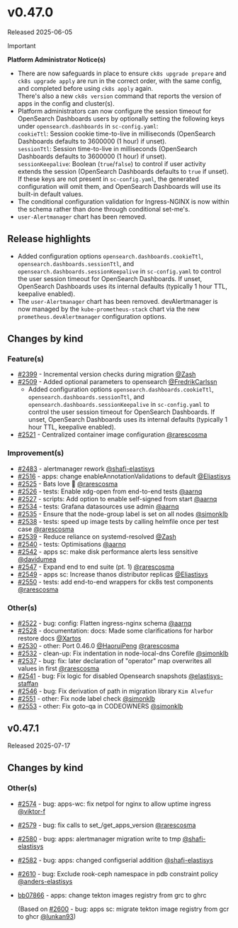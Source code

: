 # v0.47.0

Released 2025-06-05
<!-- -->
> [!IMPORTANT]
> **Platform Administrator Notice(s)**
>
> - There are now safeguards in place to ensure `ck8s upgrade prepare` and `ck8s upgrade apply` are run in the correct order, with the same config, and completed before using `ck8s apply` again.<br>There's also a new `ck8s version` command that reports the version of apps in the config and cluster(s).
> - Platform administrators can now configure the session timeout for OpenSearch Dashboards users by optionally setting the following keys under `opensearch.dashboards` in `sc-config.yaml`:<br>`cookieTtl`: Session cookie time-to-live in milliseconds (OpenSearch Dashboards defaults to 3600000 (1 hour)  if unset).<br>`sessionTtl`: Session time-to-live in milliseconds (OpenSearch Dashboards defaults to 3600000 (1 hour)  if unset).<br>`sessionKeepalive`: Boolean (`true`/`false`) to control if user activity extends the session (OpenSearch Dashboards defaults to `true` if unset).<br>If these keys are not present in `sc-config.yaml`, the generated configuration will omit them, and OpenSearch Dashboards will use its built-in default values.
> - The conditional configuration validation for Ingress-NGINX is now within the schema rather than done through conditional set-me's.
> - `user-Alertmanager` chart has been removed.

## Release highlights

- Added configuration options `opensearch.dashboards.cookieTtl`, `opensearch.dashboards.sessionTtl`, and `opensearch.dashboards.sessionKeepalive` in `sc-config.yaml` to control the user session timeout for OpenSearch Dashboards. If unset, OpenSearch Dashboards uses its internal defaults (typically 1 hour TTL, keepalive enabled).
- The `user-Alertmanager` chart has been removed. devAlertmanager is now managed by the `kube-prometheus-stack` chart via the new `prometheus.devAlertmanager` configuration options.

## Changes by kind

### Feature(s)

- [#2399](https://github.com/elastisys/compliantkubernetes-apps/pull/2399) - Incremental version checks during migration [@Zash](https://github.com/Zash)
- [#2509](https://github.com/elastisys/compliantkubernetes-apps/pull/2509) - Added optional parameters to opensearch [@FredrikCarlssn](https://github.com/FredrikCarlssn)
  - Added configuration options `opensearch.dashboards.cookieTtl`, `opensearch.dashboards.sessionTtl`, and `opensearch.dashboards.sessionKeepalive` in `sc-config.yaml` to control the user session timeout for OpenSearch Dashboards. If unset, OpenSearch Dashboards uses its internal defaults (typically 1 hour TTL, keepalive enabled).
- [#2521](https://github.com/elastisys/compliantkubernetes-apps/pull/2521) - Centralized container image configuration [@rarescosma](https://github.com/rarescosma)

### Improvement(s)

- [#2483](https://github.com/elastisys/compliantkubernetes-apps/pull/2483) - alertmanager rework [@shafi-elastisys](https://github.com/shafi-elastisys)
- [#2516](https://github.com/elastisys/compliantkubernetes-apps/pull/2516) - apps: change enableAnnotationValidations to default [@Eliastisys](https://github.com/Eliastisys)
- [#2525](https://github.com/elastisys/compliantkubernetes-apps/pull/2525) - Bats love 🦇 [@rarescosma](https://github.com/rarescosma)
- [#2526](https://github.com/elastisys/compliantkubernetes-apps/pull/2526) - tests: Enable xdg-open from end-to-end tests [@aarnq](https://github.com/aarnq)
- [#2527](https://github.com/elastisys/compliantkubernetes-apps/pull/2527) - scripts: Add option to enable self-signed from start [@aarnq](https://github.com/aarnq)
- [#2534](https://github.com/elastisys/compliantkubernetes-apps/pull/2534) - tests: Grafana datasources use admin [@aarnq](https://github.com/aarnq)
- [#2535](https://github.com/elastisys/compliantkubernetes-apps/pull/2535) - Ensure that the node-group label is set on all nodes [@simonklb](https://github.com/simonklb)
- [#2538](https://github.com/elastisys/compliantkubernetes-apps/pull/2538) - tests: speed up image tests by calling helmfile once per test case [@rarescosma](https://github.com/rarescosma)
- [#2539](https://github.com/elastisys/compliantkubernetes-apps/pull/2539) - Reduce reliance on systemd-resolved [@Zash](https://github.com/Zash)
- [#2540](https://github.com/elastisys/compliantkubernetes-apps/pull/2540) - tests: Optimisations [@aarnq](https://github.com/aarnq)
- [#2542](https://github.com/elastisys/compliantkubernetes-apps/pull/2542) - apps sc: make disk performance alerts less sensitive [@davidumea](https://github.com/davidumea)
- [#2547](https://github.com/elastisys/compliantkubernetes-apps/pull/2547) - Expand end to end suite (pt. 1) [@rarescosma](https://github.com/rarescosma)
- [#2549](https://github.com/elastisys/compliantkubernetes-apps/pull/2549) - apps sc: Increase thanos distributor replicas [@Eliastisys](https://github.com/Eliastisys)
- [#2550](https://github.com/elastisys/compliantkubernetes-apps/pull/2550) - tests: add end-to-end wrappers for ck8s test components [@rarescosma](https://github.com/rarescosma)

### Other(s)

- [#2522](https://github.com/elastisys/compliantkubernetes-apps/pull/2522) - bug: config: Flatten ingress-nginx schema [@aarnq](https://github.com/aarnq)
- [#2528](https://github.com/elastisys/compliantkubernetes-apps/pull/2528) - documentation: docs: Made some clarifications for harbor restore docs [@Xartos](https://github.com/Xartos)
- [#2530](https://github.com/elastisys/compliantkubernetes-apps/pull/2530) - other: Port 0.46.0 [@HaoruiPeng](https://github.com/HaoruiPeng) [@rarescosma](https://github.com/rarescosma)
- [#2532](https://github.com/elastisys/compliantkubernetes-apps/pull/2532) - clean-up: Fix indentation in node-local-dns Corefile [@simonklb](https://github.com/simonklb)
- [#2537](https://github.com/elastisys/compliantkubernetes-apps/pull/2537) - bug: fix: later declaration of "operator" map overwrites all values in first [@rarescosma](https://github.com/rarescosma)
- [#2541](https://github.com/elastisys/compliantkubernetes-apps/pull/2541) - bug: Fix logic for disabled Opensearch snapshots [@elastisys-staffan](https://github.com/elastisys-staffan)
- [#2546](https://github.com/elastisys/compliantkubernetes-apps/pull/2546) - bug: Fix derivation of path in migration library `Kim Alvefur`
- [#2551](https://github.com/elastisys/compliantkubernetes-apps/pull/2551) - other: Fix node label check [@simonklb](https://github.com/simonklb)
- [#2553](https://github.com/elastisys/compliantkubernetes-apps/pull/2553) - other: Fix goto-qa in CODEOWNERS [@simonklb](https://github.com/simonklb)

## v0.47.1

Released 2025-07-17

## Changes by kind

### Other(s)

- [#2574](https://github.com/elastisys/compliantkubernetes-apps/pull/2574) - bug: apps-wc: fix netpol for nginx to allow uptime ingress [@viktor-f](https://github.com/viktor-f)
- [#2579](https://github.com/elastisys/compliantkubernetes-apps/pull/2579) - bug: fix calls to set_/get_apps_version [@rarescosma](https://github.com/rarescosma)
- [#2580](https://github.com/elastisys/compliantkubernetes-apps/pull/2580) - bug: apps: alertmanager migration write to tmp [@shafi-elastisys](https://github.com/shafi-elastisys)
- [#2582](https://github.com/elastisys/compliantkubernetes-apps/pull/2582) - bug: apps: changed configserial addition [@shafi-elastisys](https://github.com/shafi-elastisys)
- [#2610](https://github.com/elastisys/compliantkubernetes-apps/pull/2610) - bug: Exclude rook-ceph namespace in pdb constraint policy [@anders-elastisys](https://github.com/anders-elastisys)
- [bb07866](https://github.com/elastisys/compliantkubernetes-apps/pull/2608/commits/bb07866c1bb55f47c8b084d3660c10e73dce8b70) - apps: change tekton images registry from grc to ghrc

    (Based on [#2600](https://github.com/elastisys/compliantkubernetes-apps/pull/2600) - bug: apps sc: migrate tekton image registry from gcr to ghcr [@lunkan93](https://github.com/lunkan93))
